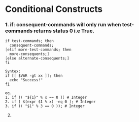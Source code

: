 # Conditional Constructs

### 1. if: **consequent-commands** will only run when **test-commands** returns status **0** i.e **True**.
  
```
if test-commands; then
  consequent-commands;
[elif more-test-commands; then
  more-consequents;]
[else alternate-consequents;]
fi
```

```
Syntex:
if [[ $VAR -gt xx ]]; then
  echo "Success!"
fi
```

```
eg. 
1. if (( "${1}" % x == 0 )) # Integer
2. if [ $(expr $1 % x) -eq 0 ]; # Integer
3. if (( "$1" % 3 == 0 )); # Integer

```

2. 



